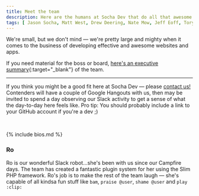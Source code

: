 ```yaml
---
title: Meet the team
description: Here are the humans at Socha Dev that do all that awesome dev work for your team. They are all quite great.
tags: [ Jason Socha, Matt West, Drew Deering, Nate Mow, Jeff Eoff, Tory Gobat, team ]
---
```


We're small, but we don't mind &mdash; we're pretty large and mighty when it comes to the business of developing effective and awesome websites and apps.

If you need material for the boss or board, [here's an executive summary](/assets/downloads/socha-dev-executive-summary){:target="_blank"} of the team.

* * *

If you think you might be a good fit here at Socha Dev &mdash; please <a href="/#contact" class="green">contact us!</a> Contenders will have a couple of <span class="blue dotted">Google Hangouts</span> with us, then may be invited to spend a day observing our <span class="purple dotted">Slack</span> activity to get a sense of what the day-to-day here feels like. Pro tip: You should probably include a link to your GitHub account if you're a dev ;)

<br />

{% include bios.md %}

### Ro

Ro is our wonderful Slack robot...she's been with us since our Campfire days.
The team has created a fantastic plugin system for her using the Slim PHP
framework. Ro's job is to make the rest of the team laugh &mdash; she's capable
of all kindsa fun stuff like `bam`, `praise @user`, `shame @user` and `play :clip:`
